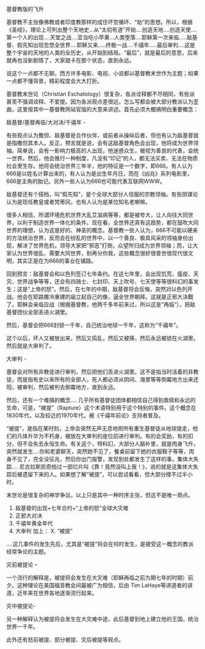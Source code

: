 基督教版的飞升

基督教不主张像佛教或者印度教那样的成住坏空循环、“劫”的思想。所以，根据《圣经》，理论上可列出整个天地史...从“太初有道”开始....创造天地....创造天使....第一个人的出现....天堂之战....亚当吃小苹果...人类堕落....耶稣第一次来临.....敌基督、假先知出现忽悠全世界....耶稣又来.....终极一战....千禧年.....最后审判....这是整个宇宙的天地的人类的全历史，从开始到结局。“最后”，就是最后的意思，后来就再也没新剧情了，大家就卡在那个状态，直到永远。

说这个一点都不无聊。西方许多电影、电视、小说都以基督教末世作为主题；如果一点都不懂背景，精彩程度会大大打折。

基督教末世论（Christian Eschatology）很复杂，各派诠释都不尽相同，有些派甚至不强调诠释、不爱提。因为各派观点差很远，怎么写都会被大部分教派认为歪曲，这里按其中一基督教网站官版的大意来讲述。首先必须大概搞明白重要概念：

敌基督/基督再临/大对决/千禧年 -

有些观点认为撒但、敌基督是合作伙伴，或前者从操纵后者，但也有认为敌基督就是指撒但其本人。反正，预言就是说，会有这敌基督角色会出现，他将成为世界领袖。简单说，会有一影响力极高的人出现，他迷惑众生，被视为善良的代表，会统一世界。然后，他会推行一种制度，凡没有“印记”的人，都无法买卖、无法在物质社会里生存。他将会统治世界三年半，他的特征是一个数字，即666。有人认为666是以姓名计算出来的，有人认为是出生年月日，而在《凶兆》系列电影里，666是主角的胎记。另外一些人认为666也可能代表互联网WWW。

敌基督还有个搭档，叫“假先知”，是个全球大部分人信服的宗教领袖。有些阴谋论认为是现任教皇或者梵蒂冈，也有人认为是某位知名老喇嘛。

很多人相信，所谓环境危机世界大乱艾滋病等等，都是被夸大，让人向往大同世界，以利于制造世界一体化的条件。现在看，全世界还真有这趋势，都在鼓吹大同世界的理想，认为这是好的、神圣的概念。基督教一些人认为，666不可能以硬来的方法统治世界，反而会在纷乱的世界中，以一个善良、极具风采的领袖身份出现，解决了世界危机，领导大家把“邪恶”打倒，众望所归成为世界领袖；而，让大家认为世界很乱、需要大同世界，别再分你我，这些概念很好很普世很现代很文明，其实正是在为666的事业在铺路。

回到预言：敌基督会和以色列签订七年条约。在这七年里，会出现饥荒、瘟疫、天灾、世界战争等等，还会有四骑士、七封印、天上吹号、七天使等等很科幻的事发生；这是“上帝的怒”。然后，在七年的中期，敌基督将会反悔，突然对以色列开战。他会在耶路撒冷重建的庙立起自己的像，逼全世界朝拜。这就是正邪大決戰了。耶稣会亲临应战（根据基督教，他两千多年前来过，所以这是“再临”），把敌基督团伙全部丢进火湖里。

然后，基督会把666封锁一千年，自己统治地球一千年，这称为“千禧年”。

这个以后，坏人又被放出来，然后又捣乱，然后又被揍，然后永远被锁在火湖里。然后就是大审判了。

大审判 -

基督会对所有非教徒进行审判，然后把他们丢进火湖里。这不是指当时活着的非教徒，而是指有史以来所有的全部人，死人都必须从阴间、海里等等倒霉地方出来还阳，被审判，然后被判去倒霉地方，直到永远。

然后，还有一个难搞的概念.... 几乎所有基督徒团体都相信自己得到救赎和永远的生命，可是，“被提”（Rapture）这个术语特别用于这个特别的事件。这个概念在1830年代，以及较近的1970年代，被《千禧年前论》支持者普及。

“被提”，是指在某时刻，上帝会突然无声无息地把所有重生基督徒从地球提走，他们的凡体升华为不朽身，被放在大审判的座位前进行审判。有的会奖励，有的扣分，但不会失去永恒生命。有关这个，特科幻，大部分人脑补里，就是肉身飞升，突然就发生....你和老婆聊天，突然她不见了，餐桌前留下她的衣服鞋子等等，肉身不见了，完全没征兆，然后你出门报警，发现到处都发生了这样的事，集体大失踪.... 尼古拉斯凯奇拍过一部烂片叫《靠！竟然没叫上我！》，说的就是这集体大失踪后被遗留下来的人。如果想了解“被提”，可以尝试看看，但大部分撑不过半小时。

末世论是很复杂的神学争议。以上只是其中一种时序主张，但这不是唯一观点。

1. 敌基督的出现+七年合约+“上帝的怒”全球大灾难
2. 正邪大对决
3. 千禧年黄金年代
4. 大审判
加上：
X. “被提”

....这几事件的发生先后，尤其是“被提”将会在何时发生，是接受这一概念的教派经常争论的主题。

灾前被提论 –

一个流行的解释是，被提将会发生在大灾难（耶稣再临之前为期七年的时期）前夕。这种理论在美国福音教会间最被广为相信，后由 Tim LaHaye等讲道者的讲道，近年来在世界各地逐渐流行起来。

灾中被提论-

另一种解释认为被提将会发生在大灾难中途，此后基督到地上建立他的王国，统治世界一千年。

此外还有怒前被提、部分被提、灾后被提等观点。
